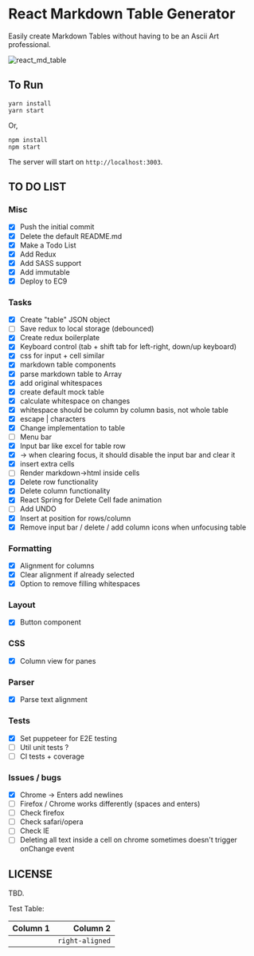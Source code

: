 # React Markdown Table Generator

Easily create Markdown Tables without having to be an Ascii Art professional.

![react_md_table](https://user-images.githubusercontent.com/3508123/66262015-18d2c680-e813-11e9-8885-29439a869849.gif)

## To Run

```
yarn install
yarn start
```

Or,

```
npm install
npm start
```

The server will start on `http://localhost:3003`.

## TO DO LIST

### Misc

- [x] Push the initial commit
- [x] Delete the default README.md
- [x] Make a Todo List
- [x] Add Redux
- [x] Add SASS support
- [x] Add immutable
- [x] Deploy to EC9

### Tasks
- [x] Create "table" JSON object
- [ ] Save redux to local storage (debounced)
- [x] Create redux boilerplate
- [x] Keyboard control (tab + shift tab for left-right, down/up keyboard)
- [x] css for input + cell similar
- [x] markdown table components
- [x] parse markdown table to Array
- [x] add original whitespaces
- [x] create default mock table
- [x] calculate whitespace on changes
- [x] whitespace should be column by column basis, not whole table
- [x] escape | characters
- [x] Change implementation to table
- [ ] Menu bar
- [x] Input bar like excel for table row
- [x] -> when clearing focus, it should disable the input bar and clear it
- [x] insert extra cells
- [ ] Render markdown->html inside cells
- [x] Delete row functionality
- [x] Delete column functionality
- [x] React Spring for Delete Cell fade animation
- [ ] Add UNDO
- [x] Insert at position for rows/column
- [x] Remove input bar / delete / add column icons when unfocusing table

### Formatting
- [x] Alignment for columns
- [x] Clear alignment if already selected
- [x] Option to remove filling whitespaces

### Layout
- [x] Button component

### CSS
- [x] Column view for panes

### Parser
- [x] Parse text alignment

### Tests
- [x] Set puppeteer for E2E testing
- [ ] Util unit tests ?
- [ ] CI tests + coverage

### Issues / bugs
- [x] Chrome -> Enters add newlines
- [ ] Firefox / Chrome works differently (spaces and enters)
- [ ] Check firefox
- [ ] Check safari/opera
- [ ] Check IE
- [ ] Deleting all text inside a cell on chrome sometimes doesn't trigger onChange event

## LICENSE

TBD.

Test Table:

| Column 1 | Column 2      |
|:--------:|---------------:|
|  | `right-aligned` |
